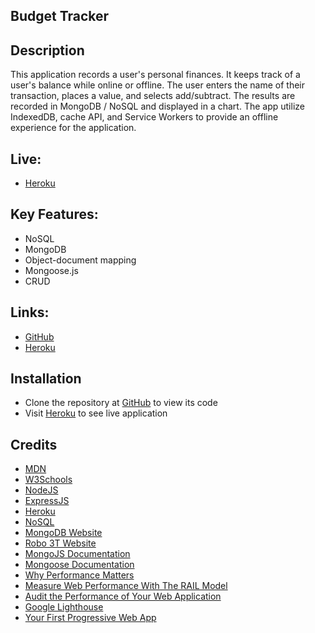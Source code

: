 ## Budget Tracker

## Description

This application records a user's personal finances.  It keeps track of a user's balance while online or offline.  The user enters the name of their transaction, places a value, and selects add/subtract.  The results are recorded in MongoDB / NoSQL and displayed in a chart. The app utilize IndexedDB, cache API, and Service Workers to provide an offline experience for the application.

## Live:

- [Heroku](https://dashboard.heroku.com/apps/immense-bastion-10180)

## Key Features:

- NoSQL
- MongoDB
- Object-document mapping
- Mongoose.js
- CRUD

## Links:

- [GitHub](https://github.com/loc-koan/budget-tracker)
- [Heroku](https://dashboard.heroku.com/apps/immense-bastion-10180)

## Installation

- Clone the repository at [GitHub](https://github.com/loc-koan/budget-tracker) to view its code
- Visit [Heroku](https://dashboard.heroku.com/apps/immense-bastion-10180) to see live application

## Credits

- [MDN](https://developer.mozilla.org/en-US/docs/Web/Tutorials)
- [W3Schools](https://www.w3schools.com/)
- [NodeJS](https://nodejs.org/docs/latest-v12.x/api/)
- [ExpressJS](https://expressjs.com/en/starter/hello-world.html)
- [Heroku](https://dashboard.heroku.com/apps)
- [NoSQL](https://en.wikipedia.org/wiki/NoSQL)
- [MongoDB Website](https://www.mongodb.com/)
- [Robo 3T Website](https://robomongo.org/download)
- [MongoJS Documentation](https://www.npmjs.com/package/mongojs)
- [Mongoose Documentation](http://mongoosejs.com/docs/guide.html)
- [Why Performance Matters](https://developers.google.com/web/fundamentals/performance/why-performance-matters/)
- [Measure Web Performance With The RAIL Model](https://developers.google.com/web/fundamentals/performance/rail)
- [Audit the Performance of Your Web Application](https://developers.google.com/web/fundamentals/performance/audit/)
- [Google Lighthouse](https://developers.google.com/web/tools/lighthouse/)
- [Your First Progressive Web App](https://developers.google.com/web/fundamentals/codelabs/your-first-pwapp/)
